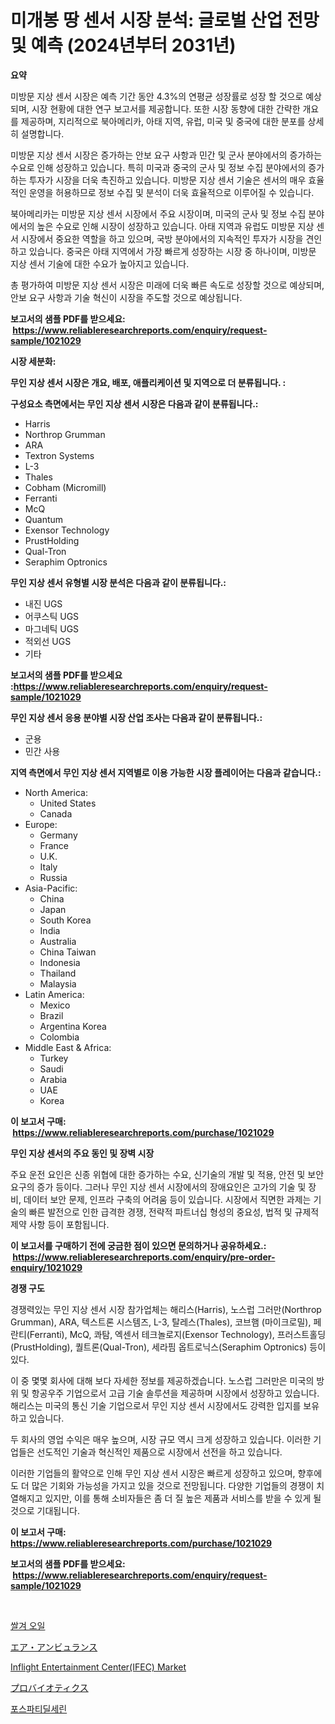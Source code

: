 <p><h1>미개봉 땅 센서 시장 분석: 글로벌 산업 전망 및 예측 (2024년부터 2031년)</h1></p><p><strong>요약</strong></p>
<p><p>미방문 지상 센서 시장은 예측 기간 동안 4.3%의 연평균 성장률로 성장 할 것으로 예상되며, 시장 현황에 대한 연구 보고서를 제공합니다. 또한 시장 동향에 대한 간략한 개요를 제공하며, 지리적으로 북아메리카, 아태 지역, 유럽, 미국 및 중국에 대한 분포를 상세히 설명합니다.</p><p>미방문 지상 센서 시장은 증가하는 안보 요구 사항과 민간 및 군사 분야에서의 증가하는 수요로 인해 성장하고 있습니다. 특히 미국과 중국의 군사 및 정보 수집 분야에서의 증가하는 투자가 시장을 더욱 촉진하고 있습니다. 미방문 지상 센서 기술은 센서의 매우 효율적인 운영을 허용하므로 정보 수집 및 분석이 더욱 효율적으로 이루어질 수 있습니다.</p><p>북아메리카는 미방문 지상 센서 시장에서 주요 시장이며, 미국의 군사 및 정보 수집 분야에서의 높은 수요로 인해 시장이 성장하고 있습니다. 아태 지역과 유럽도 미방문 지상 센서 시장에서 중요한 역할을 하고 있으며, 국방 분야에서의 지속적인 투자가 시장을 견인하고 있습니다. 중국은 아태 지역에서 가장 빠르게 성장하는 시장 중 하나이며, 미방문 지상 센서 기술에 대한 수요가 높아지고 있습니다.</p><p>총 평가하여 미방문 지상 센서 시장은 미래에 더욱 빠른 속도로 성장할 것으로 예상되며, 안보 요구 사항과 기술 혁신이 시장을 주도할 것으로 예상됩니다.</p></p>
<p><strong>보고서의 샘플 PDF를 받으세요: &nbsp;<a href="https://www.reliableresearchreports.com/enquiry/request-sample/1021029">https://www.reliableresearchreports.com/enquiry/request-sample/1021029</a></strong></p>
<p><strong>시장 세분화:</strong></p>
<p><strong> 무인 지상 센서 시장은 개요, 배포, 애플리케이션 및 지역으로 더 분류됩니다. :</strong></p>
<p><strong>구성요소 측면에서는 무인 지상 센서 시장은 다음과 같이 분류됩니다.:</strong></p>
<p><ul><li>Harris</li><li>Northrop Grumman</li><li>ARA</li><li>Textron Systems</li><li>L-3</li><li>Thales</li><li>Cobham (Micromill)</li><li>Ferranti</li><li>McQ</li><li>Quantum</li><li>Exensor Technology</li><li>PrustHolding</li><li>Qual-Tron</li><li>Seraphim Optronics</li></ul></p>
<p><strong> 무인 지상 센서 유형별 시장 분석은 다음과 같이 분류됩니다.:</strong></p>
<p><ul><li>내진 UGS</li><li>어쿠스틱 UGS</li><li>마그네틱 UGS</li><li>적외선 UGS</li><li>기타</li></ul></p>
<p><strong>보고서의 샘플 PDF를 받으세요 :<a href="https://www.reliableresearchreports.com/enquiry/request-sample/1021029">https://www.reliableresearchreports.com/enquiry/request-sample/1021029</a></strong></p>
<p><strong> 무인 지상 센서 응용 분야별 시장 산업 조사는 다음과 같이 분류됩니다.:</strong></p>
<p><ul><li>군용</li><li>민간 사용</li></ul></p>
<p><strong>지역 측면에서 무인 지상 센서 지역별로 이용 가능한 시장 플레이어는 다음과 같습니다.:</strong></p>
<p><ul>
    <li>
        North America:
        <ul>
            <li>United States</li>
            <li>Canada</li>
        </ul>
    </li>
    <li>
        Europe:
        <ul>
            <li>Germany</li>
            <li>France</li>
            <li>U.K.</li>
            <li>Italy</li>
            <li>Russia</li>
        </ul>
    </li>
    <li>
        Asia-Pacific:
        <ul>
            <li>China</li>
            <li>Japan</li>
            <li>South Korea</li>
            <li>India</li>
            <li>Australia</li>
            <li>China Taiwan</li>
            <li>Indonesia</li>
            <li>Thailand</li>
            <li>Malaysia</li>
        </ul>
    </li>
    <li>
        Latin America:
        <ul>
            <li>Mexico</li>
            <li>Brazil</li>
            <li>Argentina Korea</li>
            <li>Colombia</li>
        </ul>
    </li>
    <li>
        Middle East & Africa:
        <ul>
            <li>Turkey</li>
            <li>Saudi</li>
            <li>Arabia</li>
            <li>UAE</li>
            <li>Korea</li>
        </ul>
    </li>
    </ul></p>
<p><strong>이 보고서 구매: &nbsp;<a href="https://www.reliableresearchreports.com/purchase/1021029">https://www.reliableresearchreports.com/purchase/1021029</a></strong></p>
<p><strong>무인 지상 센서의 주요 동인 및 장벽 시장</strong></p>
<p><p>주요 운전 요인은 신종 위협에 대한 증가하는 수요, 신기술의 개발 및 적용, 안전 및 보안 요구의 증가 등이다. 그러나 무인 지상 센서 시장에서의 장애요인은 고가의 기술 및 장비, 데이터 보안 문제, 인프라 구축의 어려움 등이 있습니다. 시장에서 직면한 과제는 기술의 빠른 발전으로 인한 급격한 경쟁, 전략적 파트너십 형성의 중요성, 법적 및 규제적 제약 사항 등이 포함됩니다.</p></p>
<p><strong>이 보고서를 구매하기 전에 궁금한 점이 있으면 문의하거나 공유하세요.: &nbsp;<a href="https://www.reliableresearchreports.com/enquiry/pre-order-enquiry/1021029">https://www.reliableresearchreports.com/enquiry/pre-order-enquiry/1021029</a></strong></p>
<p><strong>경쟁 구도</strong></p>
<p><p>경쟁력있는 무인 지상 센서 시장 참가업체는 해리스(Harris), 노스럽 그러만(Northrop Grumman), ARA, 텍스트론 시스템즈, L-3, 탈레스(Thales), 코브햄 (마이크로밀), 페란티(Ferranti), McQ, 콰탐, 엑센서 테크놀로지(Exensor Technology), 프러스트홀딩(PrustHolding), 퀄트론(Qual-Tron), 세라핌 옵트로닉스(Seraphim Optronics) 등이 있다. </p><p>이 중 몇몇 회사에 대해 보다 자세한 정보를 제공하겠습니다. 노스럽 그러만은 미국의 방위 및 항공우주 기업으로서 고급 기술 솔루션을 제공하며 시장에서 성장하고 있습니다. 해리스는 미국의 통신 기술 기업으로서 무인 지상 센서 시장에서도 강력한 입지를 보유하고 있습니다. </p><p>두 회사의 영업 수익은 매우 높으며, 시장 규모 역시 크게 성장하고 있습니다. 이러한 기업들은 선도적인 기술과 혁신적인 제품으로 시장에서 선전을 하고 있습니다.</p><p>이러한 기업들의 활약으로 인해 무인 지상 센서 시장은 빠르게 성장하고 있으며, 향후에도 더 많은 기회와 가능성을 가지고 있을 것으로 전망됩니다. 다양한 기업들의 경쟁이 치열해지고 있지만, 이를 통해 소비자들은 좀 더 질 높은 제품과 서비스를 받을 수 있게 될 것으로 기대됩니다.</p></p>
<p><strong>이 보고서 구매: &nbsp; <a href="https://www.reliableresearchreports.com/purchase/1021029">https://www.reliableresearchreports.com/purchase/1021029</a></strong></p>
<p><strong>보고서의 샘플 PDF를 받으세요: &nbsp;<a href="https://www.reliableresearchreports.com/enquiry/request-sample/1021029">https://www.reliableresearchreports.com/enquiry/request-sample/1021029</a></strong><strong></strong></p>
<p>&nbsp;</p>
<p><p><a href="https://medium.com/@xjtlqecrb1838/%EC%8C%80-%EA%B2%AC%EA%B3%BC%EB%A5%98-%EC%98%A4%EC%9D%BC-%EC%8B%9C%EC%9E%A5-%EC%A0%84%EB%A7%9D-%EC%82%B0%EC%97%85-%EA%B0%9C%EC%9A%94-%EB%B0%8F-%EC%98%88%EC%B8%A1-2024%EB%85%84%EB%B6%80%ED%84%B0-2031%EB%85%84%EA%B9%8C%EC%A7%80-8636466a18de">쌀겨 오일</a></p><p><a href="https://medium.com/@decker5351/%E3%82%A8%E3%82%A2%E3%82%A2%E3%83%B3%E3%83%90%E3%83%A9%E3%83%B3%E3%82%B9%E5%B8%82%E5%A0%B4%E3%81%AF-%E5%B8%82%E5%A0%B4%E3%82%B7%E3%82%A7%E3%82%A2-%E5%B8%82%E5%A0%B4%E5%8B%95%E5%90%91-%E5%B8%82%E5%A0%B4%E6%88%90%E9%95%B7%E3%81%AB%E9%96%A2%E3%81%99%E3%82%8B%E6%83%85%E5%A0%B1%E3%82%92%E6%8F%90%E4%BE%9B%E3%81%97%E3%81%BE%E3%81%99-ad3dcc61008f">エア・アンビュランス</a></p><p><a href="https://github.com/nicoletavirag/Market-Research-Report-List-2/blob/main/inflight-entertainment-centerifec-market.md">Inflight Entertainment Center(IFEC) Market</a></p><p><a href="https://medium.com/@decker5351/%E3%83%97%E3%83%AD%E3%83%90%E3%82%A4%E3%82%AA%E3%83%86%E3%82%A3%E3%82%AF%E3%82%B9%E5%B8%82%E5%A0%B4%E8%A6%8F%E6%A8%A1%E3%81%8C%E4%B8%96%E7%95%8C%E7%9A%84%E3%81%AA%E7%94%A3%E6%A5%AD%E3%81%AB%E3%81%8A%E3%81%91%E3%82%8B%E6%9C%80%E9%81%A9%E3%81%AA%E3%83%9E%E3%83%BC%E3%82%B1%E3%83%86%E3%82%A3%E3%83%B3%E3%82%B0%E3%83%81%E3%83%A3%E3%83%8D%E3%83%AB%E3%82%92%E6%98%8E%E3%82%89%E3%81%8B%E3%81%AB%E3%81%97%E3%81%BE%E3%81%99-f9963876186e">プロバイオティクス</a></p><p><a href="https://medium.com/@xjtlqecrb1838/%EC%9D%B8%EC%82%B0%ED%99%94%EC%A7%80%EC%A7%88%EC%84%B8%EB%A6%B0-%EC%8B%9C%EC%9E%A5-2031%EB%85%84%EA%B9%8C%EC%A7%80%EC%9D%98-%ED%8A%B8%EB%A0%8C%EB%93%9C-%EC%98%88%EC%B8%A1-%EB%B0%8F-%EA%B2%BD%EC%9F%81-%EB%B6%84%EC%84%9D-3231173eab15">포스파티딜세린</a></p></p>